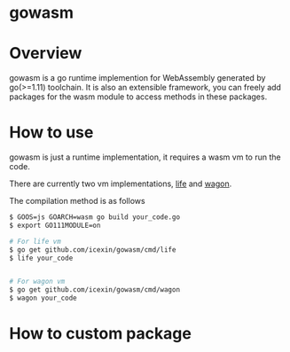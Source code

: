 gowasm
======

Overview
========

gowasm is a go runtime implemention for WebAssembly generated by go(>=1.11) toolchain.
It is also an extensible framework, you can freely add packages for the wasm module to access methods in these packages.

How to use
=============

gowasm is just a runtime implementation, it requires a wasm vm to run the code.

There are currently two vm implementations, [life](https://github.perlin-network/life) and [wagon](https://github.com/go-interpreter/wagon).

The compilation method is as follows

``` bash
$ GOOS=js GOARCH=wasm go build your_code.go
$ export GO111MODULE=on

# For life vm
$ go get github.com/icexin/gowasm/cmd/life
$ life your_code


# For wagon vm 
$ go get github.com/icexin/gowasm/cmd/wagon
$ wagon your_code
```

How to custom package
=====================


